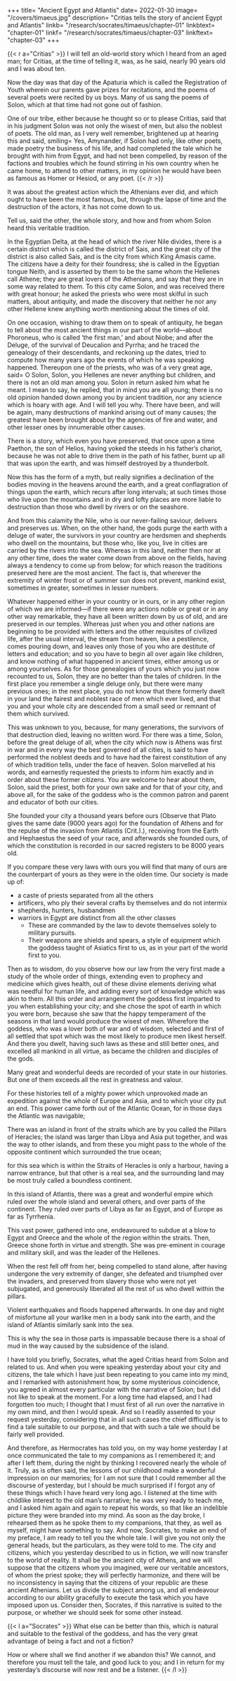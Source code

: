 +++
title= "Ancient Egypt and Atlantis"
date= 2022-01-30
image= "/covers/timaeus.jpg"
description= "Critias tells the story of ancient Egypt and Atlantis"
linkb= "/research/socrates/timaeus/chapter-01"
linkbtext= "chapter-01"
linkf= "/research/socrates/timaeus/chapter-03"
linkftext= "chapter-03"
+++


{{< r a="Critias" >}}
I will tell an old-world story which I heard from an aged man; for Critias, at the time of telling it, was, as he said, nearly 90 years old and I was about ten. 

Now the day was that day of the Apaturia which is called the Registration of Youth wherein our parents gave prizes for recitations, and the poems of several poets were recited by us boys. Many of us sang the poems of Solon, which at that time had not gone out of fashion. 

One of our tribe, either because he thought so or to please Critias, said that in his judgment Solon was not only the wisest of men, but also the noblest of poets. The old man, as I very well remember, brightened up at hearing this and said, smiling= Yes, Amynander, if Solon had only, like other poets, made poetry the business of his life, and had completed the tale which he brought with him from Egypt, and had not been compelled, by reason of the factions and troubles which he found stirring in his own country when he came home, to attend to other matters, in my opinion he would have been as famous as Homer or Hesiod, or any poet.
{{< /r >}}



It was about the greatest action which the Athenians ever did, and which ought to have been the most famous, but, through the lapse of time and the destruction of the actors, it has not come down to us.

Tell us, said the other, the whole story, and how and from whom Solon heard this veritable tradition.

In the Egyptian Delta, at the head of which the river Nile divides, there is a certain district which is called the district of Sais, and the great city of the district is also called Sais, and is the city from which King Amasis came. The citizens have a deity for their foundress; she is called in the Egyptian tongue Neith, and is asserted by them to be the same whom the Hellenes call Athene; they are great lovers of the Athenians, and say that they are in some way related to them. To this city came Solon, and was received there with great honour; he asked the priests who were most skilful in such matters, about antiquity, and made the discovery that neither he nor any other Hellene knew anything worth mentioning about the times of old. 

On one occasion, wishing to draw them on to speak of antiquity, he began to tell about the most ancient things in our part of the world—about Phoroneus, who is called ‘the first man,’ and about Niobe; and after the Deluge, of the survival of Deucalion and Pyrrha; and he traced the genealogy of their descendants, and reckoning up the dates, tried to compute how many years ago the events of which he was speaking happened. Thereupon one of the priests, who was of a very great age, said= O Solon, Solon, you Hellenes are never anything but children, and there is not an old man among you. Solon in return asked him what he meant. I mean to say, he replied, that in mind you are all young; there is no old opinion handed down among you by ancient tradition, nor any science which is hoary with age. And I will tell you why. There have been, and will be again, many destructions of mankind arising out of many causes; the greatest have been brought about by the agencies of fire and water, and other lesser ones by innumerable other causes. 


There is a story, which even you have preserved, that once upon a time Paethon, the son of Helios, having yoked the steeds in his father’s chariot, because he was not able to drive them in the path of his father, burnt up all that was upon the earth, and was himself destroyed by a thunderbolt. 

Now this has the form of a myth, but really signifies a declination of the bodies moving in the heavens around the earth, and a great conflagration of things upon the earth, which recurs after long intervals; at such times those who live upon the mountains and in dry and lofty places are more liable to destruction than those who dwell by rivers or on the seashore.

And from this calamity the Nile, who is our never-failing saviour, delivers and preserves us. When, on the other hand, the gods purge the earth with a deluge of water, the survivors in your country are herdsmen and shepherds who dwell on the mountains, but those who, like you, live in cities are carried by the rivers into the sea. Whereas in this land, neither then nor at any other time, does the water come down from above on the fields, having always a tendency to come up from below; for which reason the traditions preserved here are the most ancient. The fact is, that wherever the extremity of winter frost or of summer sun does not prevent, mankind exist, sometimes in greater, sometimes in lesser numbers.

Whatever happened either in your country or in ours, or in any other region of which we are informed—if there were any actions noble or great or in any other way remarkable, they have all been written down by us of old, and are preserved in our temples. Whereas just when you and other nations are beginning to be provided with letters and the other requisites of civilized life, after the usual interval, the stream from heaven, like a pestilence, comes pouring down, and leaves only those of you who are destitute of letters and education; and so you have to begin all over again like children, and know nothing of what happened in ancient times, either among us or among yourselves. As for those genealogies of yours which you just now recounted to us, Solon, they are no better than the tales of children. In the first place you remember a single deluge only, but there were many previous ones; in the next place, you do not know that there formerly dwelt in your land the fairest and noblest race of men which ever lived, and that you and your whole city are descended from a small seed or remnant of them which survived. 

This was unknown to you, because, for many generations, the survivors of that destruction died, leaving no written word. For there was a time, Solon, before the great deluge of all, when the city which now is Athens was first in war and in every way the best governed of all cities, is said to have performed the noblest deeds and to have had the fairest constitution of any of which tradition tells, under the face of heaven. Solon marvelled at his words, and earnestly requested the priests to inform him exactly and in order about these former citizens. You are welcome to hear about them, Solon, said the priest, both for your own sake and for that of your city, and above all, for the sake of the goddess who is the common patron and parent and educator of both our cities. 

She founded your city a thousand years before ours (Observe that Plato gives the same date (9000 years ago) for the foundation of Athens and for the repulse of the invasion from Atlantis (Crit.).), receiving from the Earth and Hephaestus the seed of your race, and afterwards she founded ours, of which the constitution is recorded in our sacred registers to be 8000 years old. 

<!-- As touching your citizens of 9000 years ago, I will briefly inform you of their laws and of their most famous action; the exact particulars of the whole we will hereafter go through at our leisure in the sacred registers themselves.  -->

If you compare these very laws with ours you will find that many of ours are the counterpart of yours as they were in the olden time. Our society is made up of:
- a caste of priests separated from all the others
- artificers, who ply their several crafts by themselves and do not intermix
- shepherds, hunters, husbandmen
- warriors in Egypt are distinct from all the other classes
  - These are commanded by the law to devote themselves solely to military pursuits.
  - Their weapons are shields and spears, a style of equipment which the goddess taught of Asiatics first to us, as in your part of the world first to you. 

Then as to wisdom, do you observe how our law from the very first made a study of the whole order of things, extending even to prophecy and medicine which gives health, out of these divine elements deriving what was needful for human life, and adding every sort of knowledge which was akin to them. All this order and arrangement the goddess first imparted to you when establishing your city; and she chose the spot of earth in which you were born, because she saw that the happy temperament of the seasons in that land would produce the wisest of men. Wherefore the goddess, who was a lover both of war and of wisdom, selected and first of all settled that spot which was the most likely to produce men likest herself. And there you dwelt, having such laws as these and still better ones, and excelled all mankind in all virtue, as became the children and disciples of the gods.

Many great and wonderful deeds are recorded of your state in our histories. But one of them exceeds all the rest in greatness and valour. 

For these histories tell of a mighty power which unprovoked made an expedition against the whole of Europe and Asia, and to which your city put an end. This power came forth out of the Atlantic Ocean, for in those days the Atlantic was navigable; 

There was an island in front of the straits which are by you called the Pillars of Heracles; the island was larger than Libya and Asia put together, and was the way to other islands, and from these you might pass to the whole of the opposite continent which surrounded the true ocean; 

for this sea which is within the Straits of Heracles is only a harbour, having a narrow entrance, but that other is a real sea, and the surrounding land may be most truly called a boundless continent. 

In this island of Atlantis, there was a great and wonderful empire which ruled over the whole island and several others, and over parts of the continent. They ruled over parts of Libya <!-- within the columns of Heracles --> as far as Egypt, and of Europe as far as Tyrrhenia. 

This vast power, gathered into one, endeavoured to subdue at a blow to Egypt and Greece and the whole of the region within the straits. Then, Greece shone forth in virtue and strength. She was pre-eminent in courage and military skill, and was the leader of the Hellenes. 

When the rest fell off from her, being compelled to stand alone, after having undergone the very extremity of danger, she defeated and triumphed over the invaders, and preserved from slavery those who were not yet subjugated, and generously liberated all the rest of us who dwell within the pillars. 

Violent earthquakes and floods happened afterwards. In one day and night of misfortune all your warlike men in a body sank into the earth, and the island of Atlantis similarly sank into the sea. 

This is why the sea in those parts is impassable because there is a shoal of mud in the way caused by the subsidence of the island.






I have told you briefly, Socrates, what the aged Critias heard from Solon and related to us. And when you were speaking yesterday about your city and citizens, the tale which I have just been repeating to you came into my mind, and I remarked with astonishment how, by some mysterious coincidence, you agreed in almost every particular with the narrative of Solon; but I did not like to speak at the moment. For a long time had elapsed, and I had forgotten too much; I thought that I must first of all run over the narrative in my own mind, and then I would speak. And so I readily assented to your request yesterday, considering that in all such cases the chief difficulty is to find a tale suitable to our purpose, and that with such a tale we should be fairly well provided.

And therefore, as Hermocrates has told you, on my way home yesterday I at once communicated the tale to my companions as I remembered it; and after I left them, during the night by thinking I recovered nearly the whole of it. Truly, as is often said, the lessons of our childhood make a wonderful impression on our memories; for I am not sure that I could remember all the discourse of yesterday, but I should be much surprised if I forgot any of these things which I have heard very long ago. I listened at the time with childlike interest to the old man’s narrative; he was very ready to teach me, and I asked him again and again to repeat his words, so that like an indelible picture they were branded into my mind. As soon as the day broke, I rehearsed them as he spoke them to my companions, that they, as well as myself, might have something to say. And now, Socrates, to make an end of my preface, I am ready to tell you the whole tale. I will give you not only the general heads, but the particulars, as they were told to me. The city and citizens, which you yesterday described to us in fiction, we will now transfer to the world of reality. It shall be the ancient city of Athens, and we will suppose that the citizens whom you imagined, were our veritable ancestors, of whom the priest spoke; they will perfectly harmonize, and there will be no inconsistency in saying that the citizens of your republic are these ancient Athenians. Let us divide the subject among us, and all endeavour according to our ability gracefully to execute the task which you have imposed upon us. Consider then, Socrates, if this narrative is suited to the purpose, or whether we should seek for some other instead.



{{< l a="Socrates" >}}
What else can be better than this, which is natural and suitable to the festival of the goddess, and has the very great advantage of being a fact and not a fiction? 

How or where shall we find another if we abandon this? We cannot, and therefore you must tell the tale, and good luck to you; and I in return for my yesterday’s discourse will now rest and be a listener.
{{< /l >}}